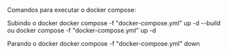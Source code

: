 Comandos para executar o docker compose:

Subindo o docker
docker compose -f "docker-compose.yml" up -d --build 
ou 
docker compose -f "docker-compose.yml" up -d

Parando o docker
docker compose -f "docker-compose.yml" down

